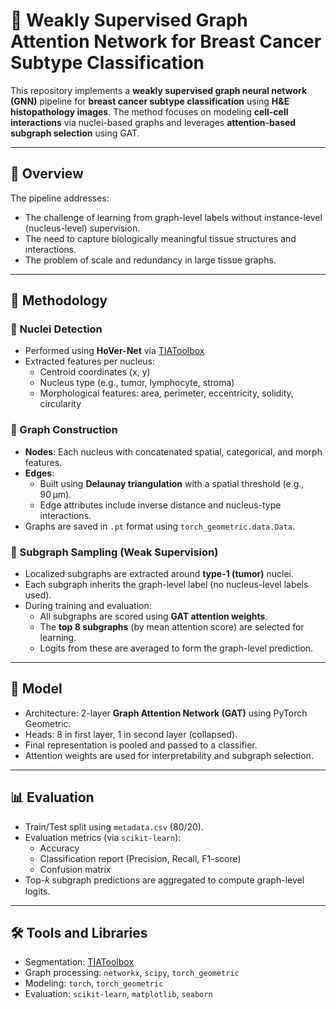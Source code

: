 # 🧠 Weakly Supervised Graph Attention Network for Breast Cancer Subtype Classification

This repository implements a **weakly supervised graph neural network (GNN)** pipeline for **breast cancer subtype classification** using **H&E histopathology images**. The method focuses on modeling **cell-cell interactions** via nuclei-based graphs and leverages **attention-based subgraph selection** using GAT.

---

## 📌 Overview

The pipeline addresses:
- The challenge of learning from graph-level labels without instance-level (nucleus-level) supervision.
- The need to capture biologically meaningful tissue structures and interactions.
- The problem of scale and redundancy in large tissue graphs.

---

## 🧬 Methodology

### 🔹 Nuclei Detection
- Performed using **HoVer-Net** via [TIAToolbox](https://github.com/TIA-Lab/tiatoolbox)
- Extracted features per nucleus:
  - Centroid coordinates (x, y)
  - Nucleus type (e.g., tumor, lymphocyte, stroma)
  - Morphological features: area, perimeter, eccentricity, solidity, circularity

### 🔹 Graph Construction
- **Nodes**: Each nucleus with concatenated spatial, categorical, and morph features.
- **Edges**:
  - Built using **Delaunay triangulation** with a spatial threshold (e.g., 90 µm).
  - Edge attributes include inverse distance and nucleus-type interactions.
- Graphs are saved in `.pt` format using `torch_geometric.data.Data`.

### 🔹 Subgraph Sampling (Weak Supervision)
- Localized subgraphs are extracted around **type-1 (tumor)** nuclei.
- Each subgraph inherits the graph-level label (no nucleus-level labels used).
- During training and evaluation:
  - All subgraphs are scored using **GAT attention weights**.
  - The **top 8 subgraphs** (by mean attention score) are selected for learning.
  - Logits from these are averaged to form the graph-level prediction.

---

## 🔗 Model

- Architecture: 2-layer **Graph Attention Network (GAT)** using PyTorch Geometric.
- Heads: 8 in first layer, 1 in second layer (collapsed).
- Final representation is pooled and passed to a classifier.
- Attention weights are used for interpretability and subgraph selection.

---

## 📊 Evaluation

- Train/Test split using `metadata.csv` (80/20).
- Evaluation metrics (via `scikit-learn`):
  - Accuracy
  - Classification report (Precision, Recall, F1-score)
  - Confusion matrix
- Top-𝑘 subgraph predictions are aggregated to compute graph-level logits.

---

## 🛠️ Tools and Libraries

- Segmentation: [TIAToolbox](https://github.com/TIA-Lab/tiatoolbox)
- Graph processing: `networkx`, `scipy`, `torch_geometric`
- Modeling: `torch`, `torch_geometric`
- Evaluation: `scikit-learn`, `matplotlib`, `seaborn`


